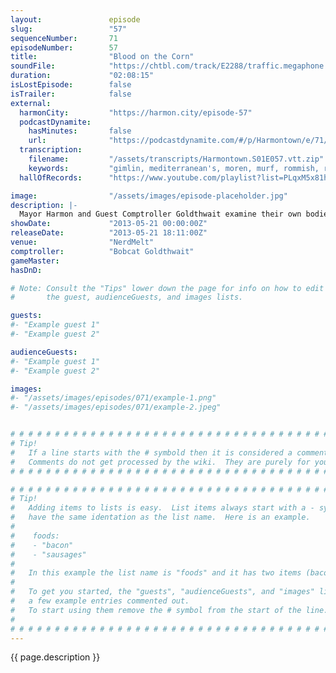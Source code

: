 ```yaml
---
layout:               episode
slug:                 "57"
sequenceNumber:       71
episodeNumber:        57
title:                "Blood on the Corn"
soundFile:            "https://chtbl.com/track/E2288/traffic.megaphone.fm/STA6515807780.mp3?updated=1554504161"
duration:             "02:08:15"
isLostEpisode:        false
isTrailer:            false
external:
  harmonCity:         "https://harmon.city/episode-57"
  podcastDynamite:
    hasMinutes:       false
    url:              "https://podcastdynamite.com/#/p/Harmontown/e/71/57"
  transcription:
    filename:         "/assets/transcripts/Harmontown.S01E057.vtt.zip"
    keywords:         "gimlin, mediterranean's, moren, murf, rommish, romspring, tamba, wamba, woodchuck, zucker, gulfway, liberace, dilaudid, stabby, mediterranean, husky, geer, doppelganger, follicle, jumanji, peeps, nutty, co, ethnics, bachelorette"
  hallOfRecords:      "https://www.youtube.com/playlist?list=PLqxM5x81hNOajzw9rjF71gJnhtOAJpr0s"

image:                "/assets/images/episode-placeholder.jpg"
description: |-
  Mayor Harmon and Guest Comptroller Goldthwait examine their own bodies, Dan's drinking, Jeremy Piven, Bigfoot and their likely deaths by significant other. In D&D, the heroes continue to fight their shadow selves.
showDate:             "2013-05-21 00:00:00Z"
releaseDate:          "2013-05-21 18:11:00Z"
venue:                "NerdMelt"
comptroller:          "Bobcat Goldthwait"
gameMaster:           
hasDnD:               

# Note: Consult the "Tips" lower down the page for info on how to edit
#       the guest, audienceGuests, and images lists.

guests:
#- "Example guest 1"
#- "Example guest 2"

audienceGuests:
#- "Example guest 1"
#- "Example guest 2"

images:
#- "/assets/images/episodes/071/example-1.png"
#- "/assets/images/episodes/071/example-2.jpeg"


# # # # # # # # # # # # # # # # # # # # # # # # # # # # # # # # # # # # # # # # # # # # #
# Tip!
#   If a line starts with the # symbold then it is considered a comment.
#   Comments do not get processed by the wiki.  They are purely for your information.
# # # # # # # # # # # # # # # # # # # # # # # # # # # # # # # # # # # # # # # # # # # # #

# # # # # # # # # # # # # # # # # # # # # # # # # # # # # # # # # # # # # # # # # # # # #
# Tip!
#   Adding items to lists is easy.  List items always start with a - symbol and have
#   have the same identation as the list name.  Here is an example.
#
#    foods:
#    - "bacon"
#    - "sausages"
#
#   In this example the list name is "foods" and it has two items (bacon, and sausages).
#
#   To get you started, the "guests", "audienceGuests", and "images" lists below have
#   a few example entries commented out.
#   To start using them remove the # symbol from the start of the line.
#
# # # # # # # # # # # # # # # # # # # # # # # # # # # # # # # # # # # # # # # # # # # # #
---
```


<!-- The episode description will be rendered here -->
{{ page.description }}

<!-- Add your content BELOW here -->
<!-- vvvvvvvvvvvvvvvvvvvvvvvvvvv -->




<!-- ^^^^^^^^^^^^^^^^^^^^^^^^^^^ -->
<!-- Add your content ABOVE here -->

<!-- The episode gallery will be rendered here -->